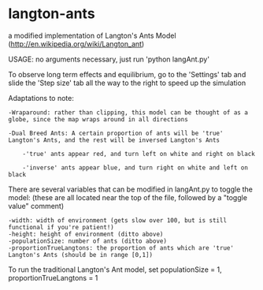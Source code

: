 # langton-ants
a modified implementation of Langton's Ants Model (http://en.wikipedia.org/wiki/Langton_ant)

USAGE: no arguments necessary, just run 'python langAnt.py'

To observe long term effects and equilibrium, go to the 'Settings' tab and slide the 'Step size' tab all the way to the right to speed up the simulation

Adaptations to note:

	-Wraparound: rather than clipping, this model can be thought of as a globe, since the map wraps around in all directions
 
	-Dual Breed Ants: A certain proportion of ants will be 'true' Langton's Ants, and the rest will be inversed Langton's Ants

		-'true' ants appear red, and turn left on white and right on black

		-'inverse' ants appear blue, and turn right on white and left on black

There are several variables that can be modified in langAnt.py to toggle the model:
	(these are all located near the top of the file, followed by a "toggle value" comment)
	
	-width: width of environment (gets slow over 100, but is still functional if you're patient!)
	-height: height of environment (ditto above)
	-populationSize: number of ants (ditto above)
	-proportionTrueLangtons: the proportion of ants which are 'true' Langton's Ants (should be in range [0,1])
	 
To run the traditional Langton's Ant model, set populationSize = 1, proportionTrueLangtons = 1

